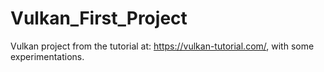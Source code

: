 # Vulkan_First_Project
Vulkan project from the tutorial at: https://vulkan-tutorial.com/, with some experimentations.
